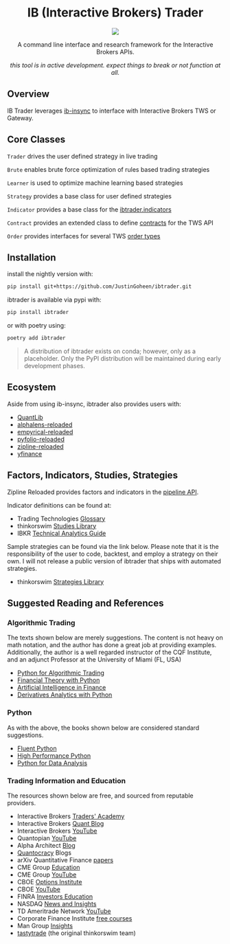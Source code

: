<div align="center">

# IB (Interactive Brokers) Trader

[![](https://img.shields.io/badge/Python-Language-informational?style=flat&logo=python&logoColor=white&color=2bbc8a)](#)

A command line interface and research framework for the Interactive Brokers APIs.

_this tool is in active development. expect things to break or not function at all._


</div>

## Overview

IB Trader leverages [ib-insync](https://github.com/erdewit/ib_insync) to interface with Interactive Brokers TWS or Gateway.


## Core Classes

`Trader` drives the user defined strategy in live trading

`Brute` enables brute force optimization of rules based trading strategies

`Learner` is used to optimize machine learning based strategies

`Strategy` provides a base class for user defined strategies

`Indicator` provides a base class for the [ibtrader.indicators](https://github.com/JustinGoheen/ibtrader/tree/main/ibtrader/indicators)

`Contract` provides an extended class to define [contracts](https://interactivebrokers.github.io/tws-api/contracts.html) for the TWS API

`Order` provides interfaces for several TWS [order types](https://interactivebrokers.github.io/tws-api/available_orders.html)


## Installation

install the nightly version with:

```sh
pip install git+https://github.com/JustinGoheen/ibtrader.git
```

ibtrader is available via pypi with:

```sh
pip install ibtrader
```

or with poetry using:

```sh
poetry add ibtrader
```

> A distribution of ibtrader exists on conda; however, only as a placeholder. Only the PyPI distribution will be maintained during early development phases.

## Ecosystem

Aside from using ib-insync, ibtrader also provides users with:

- [QuantLib](https://github.com/lballabio/QuantLib)
- [alphalens-reloaded](https://github.com/stefan-jansen/alphalens-reloaded)
- [empyrical-reloaded](https://github.com/stefan-jansen/empyrical-reloaded)
- [pyfolio-reloaded](https://github.com/stefan-jansen/pyfolio-reloaded)
- [zipline-reloaded](https://github.com/stefan-jansen/zipline-reloaded)
- [yfinance](https://github.com/ranaroussi/yfinance)


## Factors, Indicators, Studies, Strategies

Zipline Reloaded provides factors and indicators in the [pipeline API](https://zipline.ml4trading.io/api-reference.html#pipeline-api).

Indicator definitions can be found at:

- Trading Technologies [Glossary](https://library.tradingtechnologies.com/trade/chrt-technical-indicators.html)
- thinkorswim [Studies Library](https://tlc.thinkorswim.com/center/reference/Tech-Indicators/studies-library)
- IBKR [Technical Analytics Guide](https://guides.interactivebrokers.com/tws/twsguide.htm#chartindicatorstop.htm?TocPath=Technical%2520Analytics%257CChart%2520Indicators%257C_____0)

Sample strategies can be found via the link below. Please note that it is the responsibility of the user to code, backtest, and employ a strategy on their own. I will not release a public version of ibtrader that ships with automated strategies.

- thinkorswim [Strategies Library](https://tlc.thinkorswim.com/center/reference/Tech-Indicators/strategies)

## Suggested Reading and References

### Algorithmic Trading

The texts shown below are merely suggestions. The content is not heavy on math notation, and the author has done a great job at providing examples. Additionally, the author is a well regarded instructor of the CQF Institute, and an adjunct Professor at the University of Miami (FL, USA)

- [Python for Algorithmic Trading](https://books.google.com/books?id=q4SXzQEACAAJ&dq=inauthor:%22Yves+Hilpisch%22&hl=en&newbks=1&newbks_redir=1&sa=X&ved=2ahUKEwjF_tT2-ML5AhWmt4QIHZv4C2EQ6AF6BAgDEAI)
- [Financial Theory with Python](https://books.google.com/books?id=M31EEAAAQBAJ&printsec=frontcover&dq=inauthor:%22Yves+Hilpisch%22&hl=en&newbks=1&newbks_redir=1&sa=X&ved=2ahUKEwjF_tT2-ML5AhWmt4QIHZv4C2EQ6AF6BAgLEAI)
- [Artificial Intelligence in Finance](https://books.google.com/books?id=6WGEzQEACAAJ&dq=inauthor:%22Yves+Hilpisch%22&hl=en&newbks=1&newbks_redir=1&sa=X&ved=2ahUKEwjF_tT2-ML5AhWmt4QIHZv4C2EQ6AF6BAgEEAI)
- [Derivatives Analytics with Python](https://www.google.com/books/edition/Derivatives_Analytics_with_Python/5IvACQAAQBAJ?hl=en)


### Python

As with the above, the books shown below are considered standard suggestions.

- [Fluent Python](https://www.google.com/books/edition/Fluent_Python/H1SXzQEACAAJ?hl=en)
- [High Performance Python](https://www.google.com/books/edition/High_Performance_Python/GMyzyQEACAAJ?hl=en)
- [Python for Data Analysis](https://wesmckinney.com/book/)


### Trading Information and Education

The resources shown below are free, and sourced from reputable providers.

- Interactive Brokers [Traders' Academy](https://tradersacademy.online/)
- Interactive Brokers [Quant Blog](https://www.tradersinsight.news/category/ibkr-quant-news/)
- Interactive Brokers [YouTube](https://www.youtube.com/c/interactivebrokers)
- Quantopian [YouTube](https://www.youtube.com/channel/UC606MUq45P3zFLa4VGKbxsg)
- Alpha Architect [Blog](https://alphaarchitect.com/blog/)
- [Quantocracy](https://quantocracy.com/) Blogs
- arXiv Quantitative Finance [papers](https://arxiv.org/archive/q-fin)
- CME Group [Education](https://www.cmegroup.com/education.html)
- CME Group [YouTube](https://www.youtube.com/user/cmegroup)
- CBOE [Options Institute](https://www.cboe.com/optionsinstitute/)
- CBOE [YouTube](https://www.youtube.com/user/CBOEtv)
- FINRA [Investors Education](https://www.finra.org/investors#/)
- NASDAQ [News and Insights](https://www.nasdaq.com/news-and-insights)
- TD  Ameritrade Network [YouTube](https://www.youtube.com/c/TDAmeritradeNetwork)
- Corporate Finance Institute [free courses](https://corporatefinanceinstitute.com/collections/)
- Man Group [Insights](https://www.man.com/insights)
- [tastytrade](https://tastytrade.thinkific.com/) (the original thinkorswim team)
